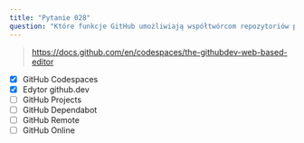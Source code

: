```yaml
---
title: "Pytanie 028"
question: "Które funkcje GitHub umożliwiają współtwórcom repozytoriów pracę nad prostymi zmianami kodu bezpośrednio przez przeglądarkę internetową? (Wybierz dwie.)"
---
```


> https://docs.github.com/en/codespaces/the-githubdev-web-based-editor
- [x] GitHub Codespaces
- [x] Edytor github.dev
- [ ] GitHub Projects
- [ ] GitHub Dependabot
- [ ] GitHub Remote
- [ ] GitHub Online
